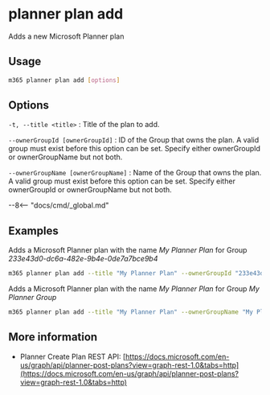# planner plan add

Adds a new Microsoft Planner plan

## Usage

```sh
m365 planner plan add [options]
```

## Options

`-t, --title <title>`
: Title of the plan to add.

`--ownerGroupId [ownerGroupId]`
: ID of the Group that owns the plan. A valid group must exist before this option can be set. Specify either ownerGroupId or ownerGroupName but not both.

`--ownerGroupName [ownerGroupName]`
: Name of the Group that owns the plan. A valid group must exist before this option can be set. Specify either ownerGroupId or ownerGroupName but not both.

--8<-- "docs/cmd/_global.md"

## Examples

Adds a Microsoft Planner plan with the name _My Planner Plan_ for Group _233e43d0-dc6a-482e-9b4e-0de7a7bce9b4_

```sh
m365 planner plan add --title "My Planner Plan" --ownerGroupId "233e43d0-dc6a-482e-9b4e-0de7a7bce9b4"
```

Adds a Microsoft Planner plan with the name _My Planner Plan_ for Group _My Planner Group_

```sh
m365 planner plan add --title "My Planner Plan" --ownerGroupName "My Planner Group"
```

## More information

- Planner Create Plan REST API: [https://docs.microsoft.com/en-us/graph/api/planner-post-plans?view=graph-rest-1.0&tabs=http](https://docs.microsoft.com/en-us/graph/api/planner-post-plans?view=graph-rest-1.0&tabs=http)
